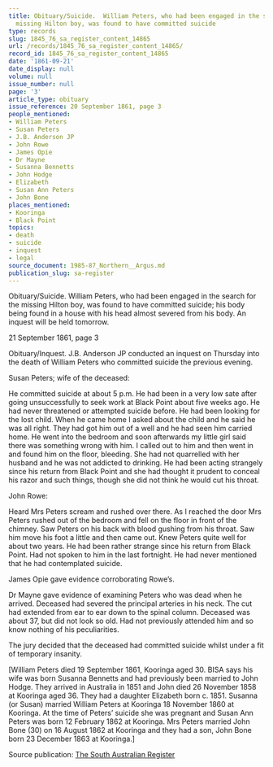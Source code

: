 ```yaml
---
title: Obituary/Suicide.  William Peters, who had been engaged in the search for the
  missing Hilton boy, was found to have committed suicide
type: records
slug: 1845_76_sa_register_content_14865
url: /records/1845_76_sa_register_content_14865/
record_id: 1845_76_sa_register_content_14865
date: '1861-09-21'
date_display: null
volume: null
issue_number: null
page: '3'
article_type: obituary
issue_reference: 20 September 1861, page 3
people_mentioned:
- William Peters
- Susan Peters
- J.B. Anderson JP
- John Rowe
- James Opie
- Dr Mayne
- Susanna Bennetts
- John Hodge
- Elizabeth
- Susan Ann Peters
- John Bone
places_mentioned:
- Kooringa
- Black Point
topics:
- death
- suicide
- inquest
- legal
source_document: 1985-87_Northern__Argus.md
publication_slug: sa-register
---
```


Obituary/Suicide.  William Peters, who had been engaged in the search for the missing Hilton boy, was found to have committed suicide; his body being found in a house with his head almost severed from his body.  An inquest will be held tomorrow.

21 September 1861, page 3

Obituary/Inquest.  J.B. Anderson JP conducted an inquest on Thursday into the death of William Peters who committed suicide the previous evening.

Susan Peters; wife of the deceased:

He committed suicide at about 5 p.m.  He had been in a very low sate after going unsuccessfully to seek work at Black Point about five weeks ago.  He had never threatened or attempted suicide before.  He had been looking for the lost child.  When he came home I asked about the child and he said he was all right.  They had got him out of a well and he had seen him carried home.  He went into the bedroom and soon afterwards my little girl said there was something wrong with him.  I called out to him and then went in and found him on the floor, bleeding.  She had not quarrelled with her husband and he was not addicted to drinking.  He had been acting strangely since his return from Black Point and she had thought it prudent to conceal his razor and such things, though she did not think he would cut his throat.

John Rowe:

Heard Mrs Peters scream and rushed over there.  As I reached the door Mrs Peters rushed out of the bedroom and fell on the floor in front of the chimney.  Saw Peters on his back with blood gushing from his throat.  Saw him move his foot a little and then came out.  Knew Peters quite well for about two years.  He had been rather strange since his return from Black Point.  Had not spoken to him in the last fortnight.  He had never mentioned that he had contemplated suicide.

James Opie gave evidence corroborating Rowe’s.

Dr Mayne gave evidence of examining Peters who was dead when he arrived.  Deceased had severed the principal arteries in his neck.  The cut had extended from ear to ear down to the spinal column.  Deceased was about 37, but did not look so old.  Had not previously attended him and so know nothing of his peculiarities.

The jury decided that the deceased had committed suicide whilst under a fit of temporary insanity.

[William Peters died 19 September 1861, Kooringa aged 30.  BISA says his wife was born Susanna Bennetts and had previously been married to John Hodge.  They arrived in Australia in 1851 and John died 26 November 1858 at Kooringa aged 36.  They had a daughter Elizabeth born c. 1851.  Susanna (or Susan) married William Peters at Kooringa 18 November 1860 at Kooringa.  At the time of Peters’ suicide she was pregnant and Susan Ann Peters was born 12 February 1862 at Kooringa.  Mrs Peters married John Bone (30) on 16 August 1862 at Kooringa and they had a son, John Bone born 23 December 1863 at Kooringa.]

Source publication: [The South Australian Register](/publications/sa-register/)
